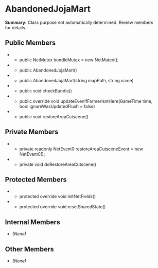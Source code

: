 # AbandonedJojaMart

**Summary:** Class purpose not automatically determined. Review members for details.

## Public Members
- - public NetMutex bundleMutex = new NetMutex();
- - public AbandonedJojaMart()
- - public AbandonedJojaMart(string mapPath, string name)
- - public void checkBundle()
- - public override void updateEvenIfFarmerIsntHere(GameTime time, bool ignoreWasUpdatedFlush = false)
- - public void restoreAreaCutscene()

## Private Members
- - private readonly NetEvent0 restoreAreaCutsceneEvent = new NetEvent0();
- - private void doRestoreAreaCutscene()

## Protected Members
- - protected override void initNetFields()
- - protected override void resetSharedState()

## Internal Members
- *(None)*

## Other Members
- *(None)*
